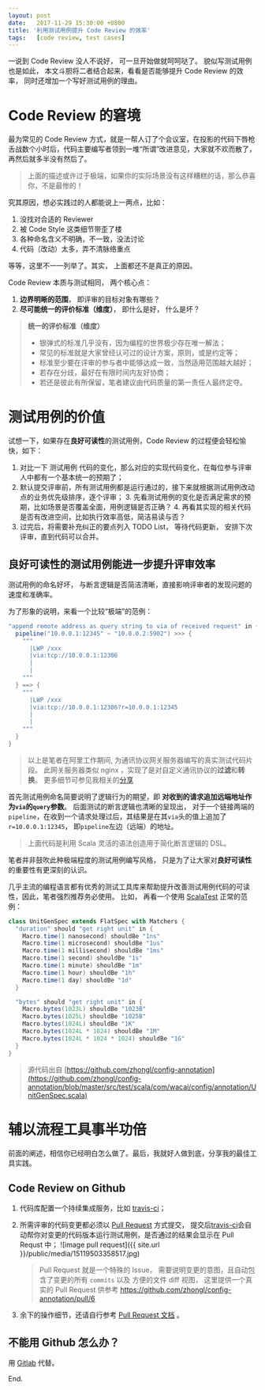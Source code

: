 ```yaml
---
layout:	post
date: 	2017-11-29 15:30:00 +0800
title: '利用测试用例提升 Code Review 的效率'
tags:	[code review, test cases]
---
```


一说到 Code Review 没人不说好， 可一旦开始做就呵呵哒了。 貌似写测试用例也是如此， 本文斗胆将二者结合起来，看看是否能够提升 Code Review 的效率， 同时还增加一个写好测试用例的理由。

<!--more-->

# Code Review 的窘境

最为常见的 Code Review 方式，就是一帮人订了个会议室，在投影的代码下唇枪舌战数个小时后，代码主要编写者领到一堆“所谓”改进意见，大家就不欢而散了， 再然后就多半没有然后了。

> 上面的描述或许过于极端，如果你的实际场景没有这样糟糕的话，那么恭喜你，不是最惨的！

究其原因，想必实践过的人都能说上一两点，比如：

1. 没找对合适的 Reviewer
2. 被 Code Style 这类细节带歪了楼
3. 各种命名含义不明确，不一致，没法讨论
4. 代码（改动）太多，弄不清脉络重点

等等，这里不一一列举了。其实， 上面都还不是真正的原因。

Code Review 本质与测试相同， 两个核心点：

1. **边界明晰的范围**， 即评审的目标对象有哪些？
2. **尽可能统一的评价标准（维度）**， 即什么是好， 什么是坏？

> **统一的评价标准（维度）**
> 
> * 银弹式的标准几乎没有，因为编程的世界极少存在唯一解法；
> * 常见的标准就是大家曾经认可过的设计方案，原则，或是约定等；
> * 标准至少要在评审的参与者中能够达成一致，当然适用范围越大越好；
> * 若存在分歧，最好在有限时间内友好协商；
> * 若还是彼此有所保留，笔者建议由代码质量的第一责任人最终定夺。


# 测试用例的价值

试想一下，如果存在**良好可读性**的测试用例，Code Review 的过程便会轻松愉快，如下：

1. 对比一下 测试用例 代码的变化，那么对应的实现代码变化，在每位参与评审人中都有一个基本统一的预期了；
2. 默认提交评审前，所有测试用例都是运行通过的，接下来就根据测试用例改动点的业务优先级排序，逐个评审；
    3. 先看测试用例的变化是否满足需求的预期，比如场景是否覆盖全面，用例逻辑是否正确？
    4. 再看其实现的相关代码是否有改进空间，比如执行效率高低，简洁易读与否？
3. 过完后，将需要补充纠正的要点列入 TODO List， 等待代码更新， 安排下次评审，直到代码可以合并。

## 良好可读性的测试用例能进一步提升评审效率

测试用例的命名好坏， 与断言逻辑是否简洁清晰，直接影响评审者的发现问题的速度和准确率。

为了形象的说明，来看一个比较“极端”的范例：

```scala
"append remote address as query string to via of received request" in { 
  pipeline("10.0.0.1:12345" ~ "10.0.0.2:5902") >>> {
    """
      |LWP /xxx
      |via:tcp://10.0.0.1:12306
      |
      |
    """
  } ==> {
    """
      |LWP /xxx
      |via:tcp://10.0.0.1:12306?r=10.0.0.1:12345
      |
      |
    """
  }
}
```

> 以上是笔者在阿里工作期间, 为通讯协议网关服务器编写的真实测试代码片段。 此网关服务器类似 nginx ，实现了是对自定义通讯协议的**过滤**和**转换**。 更多细节可参见我相关的[分享](https://speakerdeck.com/zhongl/lego-lets-build-everything-by-scala)

首先测试用例命名简要说明了逻辑行为的期望，即 **对收到的请求追加远端地址作为`via`的`query`参数**。 后面测试的断言逻辑也清晰的呈现出， 对于一个链接两端的`pipeline`，在收到一个请求处理过后，其结果是在其`via`头的值上追加了`r=10.0.0.1:12345`， 即`pipeline`左边（远端）的地址。

> 上面代码是利用 Scala 灵活的语法创造用于简化断言逻辑的 DSL。

笔者并非鼓吹此种极端程度的测试用例编写风格， 只是为了让大家对**良好可读性**的重要性有更深刻的认识。

几乎主流的编程语言都有优秀的测试工具库来帮助提升改善测试用例代码的可读性，因此，笔者强烈推荐务必使用。 比如， 再看一个使用 [ScalaTest](http://www.scalatest.org/) 正常的范例：

```scala
class UnitGenSpec extends FlatSpec with Matchers {
  "duration" should "get right unit" in {
    Macro.time(1 nanosecond) shouldBe "1ns"
    Macro.time(1 microsecond) shouldBe "1us"
    Macro.time(1 millisecond) shouldBe "1ms"
    Macro.time(1 second) shouldBe "1s"
    Macro.time(1 minute) shouldBe "1m"
    Macro.time(1 hour) shouldBe "1h"
    Macro.time(1 day) shouldBe "1d"
  }

  "bytes" should "get right unit" in {
    Macro.bytes(1023L) shouldBe "1023B"
    Macro.bytes(1025L) shouldBe "1025B"
    Macro.bytes(1024L) shouldBe "1K"
    Macro.bytes(1024L * 1024) shouldBe "1M"
    Macro.bytes(1024L * 1024 * 1024) shouldBe "1G"
  }
}
```

> 源代码出自 [https://github.com/zhongl/config-annotation](https://github.com/zhongl/config-annotation/blob/master/src/test/scala/com/wacai/config/annotation/UnitGenSpec.scala)


# 辅以流程工具事半功倍

前面的阐述，相信你已经明白怎么做了。最后，我就好人做到底，分享我的最佳工具实践。

## Code Review on Github 

1. 代码库配置一个持续集成服务，比如 [travis-ci](https://docs.travis-ci.com/)；
1. 所需评审的代码变更都必须以 [Pull Request](https://help.github.com/articles/about-pull-requests/) 方式提交， 提交后[travis-ci](https://docs.travis-ci.com/)会自动帮你对变更的代码版本运行测试用例，是否通过的结果会显示在 Pull Requst 中；
![image pull request]({{ site.url }}/public/media/15119503358517.jpg)

    > Pull Request 就是一个特殊的 Issue， 需要说明变更的意图，且自动包含了变更的所有 `commits` 以及 方便的文件 diff 视图， 这里提供一个真实的 Pull Request 供参考 https://github.com/zhongl/config-annotation/pull/6 

1. 余下的操作细节，还请自行参考 [Pull Request 文档](https://help.github.com/articles/about-pull-requests/) 。



## 不能用 Github 怎么办？

用 [Gitlab](https://about.gitlab.com/) 代替。

End.

